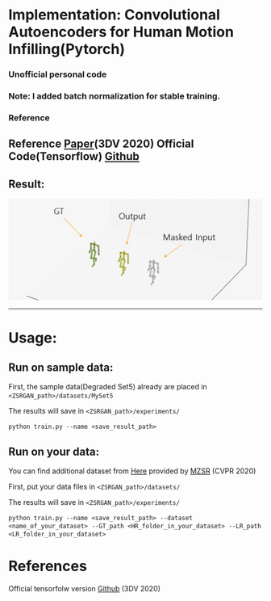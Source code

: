 # Implementation: Convolutional Autoencoders for Human Motion Infilling(Pytorch)
### Unofficial personal code

### Note: I added batch normalization for stable training.
### Reference
Reference [Paper]([[https://github.com/assafshocher/ZSSR](https://github.com/eth-ait/motion-infilling/tree/be814cfe971ec58d0e66c7644db3cdc89f71d092](https://arxiv.org/abs/2010.11531)))(3DV 2020)
Official Code(Tensorflow) [Github]([https://github.com/assafshocher/ZSSR](https://github.com/eth-ait/motion-infilling/tree/be814cfe971ec58d0e66c7644db3cdc89f71d092)) 
-----------------

## Result:

![Result1](./fig/imple_result.gif)

----------
# Usage:

## Run on sample data:
First, the sample data(Degraded Set5) already are placed in ```<ZSRGAN_path>/datasets/MySet5```

The results will save in ```<ZSRGAN_path>/experiments/```

```
python train.py --name <save_result_path>
```
## Run on your data:
You can find additional dataset 
from [Here](https://drive.google.com/file/d/16L961dGynkraoawKE2XyiCh4pdRS-e4Y/view) 
provided by [MZSR](https://github.com/JWSoh/MZSR) (CVPR 2020)

First, put your data files in ```<ZSRGAN_path>/datasets/```

The results will save in ```<ZSRGAN_path>/experiments/```

```
python train.py --name <save_result_path> --dataset <name_of_your_dataset> --GT_path <HR_folder_in_your_dataset> --LR_path <LR_folder_in_your_dataset>
```
# References
Official tensorfolw version [Github]([https://github.com/assafshocher/ZSSR](https://github.com/eth-ait/motion-infilling/tree/be814cfe971ec58d0e66c7644db3cdc89f71d092)) (3DV 2020)
